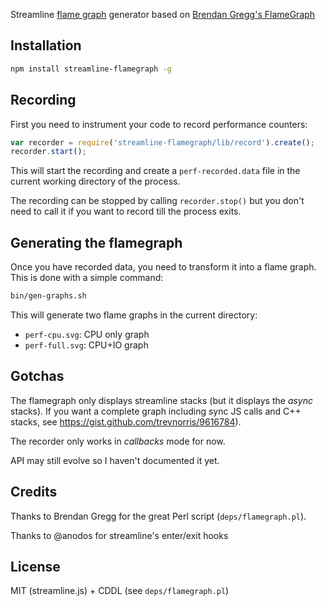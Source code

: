 Streamline [flame graph](http://www.brendangregg.com/FlameGraphs/cpuflamegraphs.html) generator based on [Brendan Gregg's FlameGraph](https://github.com/brendangregg/FlameGraph)

## Installation

``` sh
npm install streamline-flamegraph -g
```

## Recording

First you need to instrument your code to record performance counters:

``` javascript
var recorder = require('streamline-flamegraph/lib/record').create();
recorder.start();
```

This will start the recording and create a `perf-recorded.data` file in the current working directory of the process.

The recording can be stopped by calling `recorder.stop()` but you don't need to call it if you want to record till the process exits.

## Generating the flamegraph

Once you have recorded data, you need to transform it into a flame graph. This is done with a simple command:

```sh
bin/gen-graphs.sh
```

This will generate two flame graphs in the current directory:

* `perf-cpu.svg`: CPU only graph
* `perf-full.svg`: CPU+IO graph

## Gotchas

The flamegraph only displays streamline stacks (but it displays the _async_ stacks). If you want a complete graph including sync JS calls and C++ stacks, see https://gist.github.com/trevnorris/9616784).

The recorder only works in _callbacks_ mode for now.

API may still evolve so I haven't documented it yet.


## Credits

Thanks to Brendan Gregg for the great Perl script (`deps/flamegraph.pl`).

Thanks to @anodos for streamline's enter/exit hooks

## License

MIT (streamline.js) + CDDL (see `deps/flamegraph.pl`)
